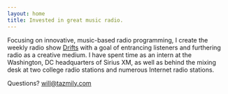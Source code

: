 ```yaml
---
layout: home
title: Invested in great music radio.
---
```


Focusing on innovative, music-based radio programming, I create the weekly radio show [Drifts](http://drifts.fm/) with a goal of entrancing listeners and furthering radio as a creative medium. I have spent time as an intern at the Washington, DC headquarters of Sirius XM, as well as behind the mixing desk at two college radio stations and numerous Internet radio stations.

Questions? [will@tazmily.com](mailto:will@tazmily.com)
